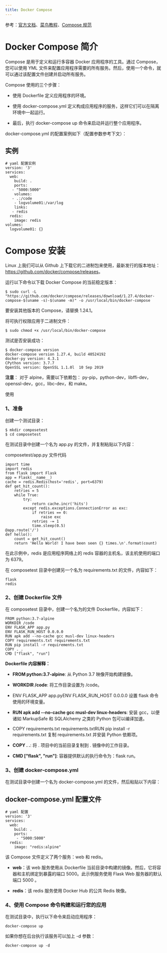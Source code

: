 ```yaml
---
title: Docker Compose
---
```


参考：[官方文档](https://docs.docker.com/compose/)、[菜鸟教程](https://compose-spec.io/)、[Compose 规范](https://compose-spec.io/)

# Docker Compose 简介

Compose 是用于定义和运行多容器 Docker 应用程序的工具。通过 Compose，您可以使用 YML 文件来配置应用程序需要的所有服务。然后，使用一个命令，就可以通过该配置文件创建并启动所有服务。

Compose 使用的三个步骤：

- 使用 Dockerfile 定义应用程序的环境。

- 使用 docker-compose.yml 定义构成应用程序的服务，这样它们可以在隔离环境中一起运行。

- 最后，执行 docker-compose up 命令来启动并运行整个应用程序。

docker-compose.yml 的配置案例如下（配置参数参考下文）：

## 实例

    # yaml 配置实例
    version: '3'
    services:
      web:
        build: .
        ports:
       - "5000:5000"
        volumes:
       - .:/code
        - logvolume01:/var/log
        links:
       - redis
      redis:
        image: redis
    volumes:
      logvolume01: {}

# Compose 安装

Linux 上我们可以从 Github 上下载它的二进制包来使用，最新发行的版本地址：<https://github.com/docker/compose/releases>。

运行以下命令以下载 Docker Compose 的当前稳定版本：

    $ sudo curl -L "https://github.com/docker/compose/releases/download/1.27.4/docker-compose-$(uname -s)-$(uname -m)" -o /usr/local/bin/docker-compose

要安装其他版本的 Compose，请替换 1.24.1。

将可执行权限应用于二进制文件：

    $ sudo chmod +x /usr/local/bin/docker-compose

测试是否安装成功：

    $ docker-compose version
    docker-compose version 1.27.4, build 40524192
    docker-py version: 4.3.1
    CPython version: 3.7.7
    OpenSSL version: OpenSSL 1.1.0l  10 Sep 2019

**注意**： 对于 alpine，需要以下依赖包： py-pip，python-dev，libffi-dev，openssl-dev，gcc，libc-dev，和 make。

使用

### 1、准备&#xA;

创建一个测试目录：

    $ mkdir composetest
    $ cd composetest

在测试目录中创建一个名为 app.py 的文件，并复制粘贴以下内容：

composetest/app.py 文件代码

    import time
    import redis
    from flask import Flask
    app = Flask(__name__)
    cache = redis.Redis(host='redis', port=6379)
    def get_hit_count():
        retries = 5
        while True:
            try:
                return cache.incr('hits')
            except redis.exceptions.ConnectionError as exc:
                if retries == 0:
                    raise exc
                retries -= 1
                time.sleep(0.5)
    @app.route('/')
    def hello():
        count = get_hit_count()
        return 'Hello World! I have been seen {} times.\n'.format(count)

在此示例中，redis 是应用程序网络上的 redis 容器的主机名，该主机使用的端口为 6379。

在 composetest 目录中创建另一个名为 requirements.txt 的文件，内容如下：

    flask
    redis

### 2、创建 Dockerfile 文件

在 composetest 目录中，创建一个名为的文件 Dockerfile，内容如下：

    FROM python:3.7-alpine
    WORKDIR /code
    ENV FLASK_APP app.py
    ENV FLASK_RUN_HOST 0.0.0.0
    RUN apk add --no-cache gcc musl-dev linux-headers
    COPY requirements.txt requirements.txt
    RUN pip install -r requirements.txt
    COPY . .
    CMD ["flask", "run"]

**Dockerfile 内容解释：**

- **FROM python:3.7-alpine**: 从 Python 3.7 映像开始构建镜像。

- **WORKDIR /code**: 将工作目录设置为 /code。

- ENV FLASK_APP app.pyENV FLASK_RUN_HOST 0.0.0.0 设置 flask 命令使用的环境变量。

- **RUN apk add --no-cache gcc musl-dev linux-headers**: 安装 gcc，以便诸如 MarkupSafe 和 SQLAlchemy 之类的 Python 包可以编译加速。

- COPY requirements.txt requirements.txtRUN pip install -r requirements.txt 复制 requirements.txt 并安装 Python 依赖项。

- **COPY . .**: 将 . 项目中的当前目录复制到 . 镜像中的工作目录。

- **CMD \["flask", "run"]**: 容器提供默认的执行命令为：flask run。

### 3、创建 docker-compose.yml

在测试目录中创建一个名为 docker-compose.yml 的文件，然后粘贴以下内容：

## docker-compose.yml 配置文件

    # yaml 配置
    version: '3'
    services:
      web:
        build: .
        ports:
         - "5000:5000"
      redis:
        image: "redis:alpine"

该 Compose 文件定义了两个服务：web 和 redis。

- **web**：该 web 服务使用从 Dockerfile 当前目录中构建的镜像。然后，它将容器和主机绑定到暴露的端口 5000。此示例服务使用 Flask Web 服务器的默认端口 5000 。

- **redis**：该 redis 服务使用 Docker Hub 的公共 Redis 映像。

### 4、使用 Compose 命令构建和运行您的应用

在测试目录中，执行以下命令来启动应用程序：

    docker-compose up

如果你想在后台执行该服务可以加上 -d 参数：

    docker-compose up -d
